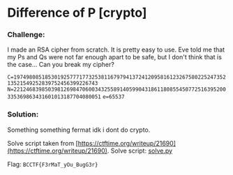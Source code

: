 # Difference of P [crypto]

### Challenge:
I made an RSA cipher from scratch. It is pretty easy to use. Eve told me that my Ps and Qs were not far enough apart to be safe, but I don't think that is the case...
Can you break my cipher?

`C=1974980851853019257771773253811679794137241209581612326758022524735213521549252839752456399226743`
`N=22124683985039812698470600343255891405990431861180855450772516395200335369863431601013187704080051`
`e=65537`


### Solution:
Something something fermat idk i dont do crypto.

Solve script taken from [https://ctftime.org/writeup/21690](https://ctftime.org/writeup/21690).
Solve script: [solve.py](solve.py)

Flag: ```BCCTF{F3rMaT_yOu_BugG3r}```